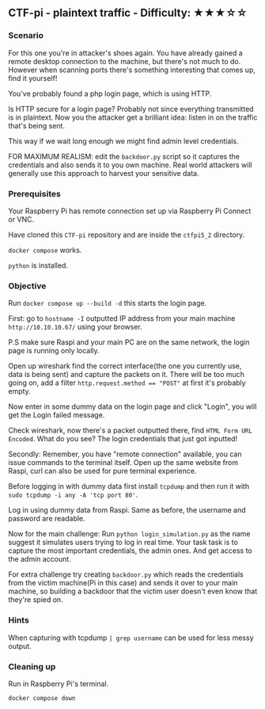 ## CTF-pi - plaintext traffic - Difficulty: ★★★☆☆

### Scenario

For this one you're in attacker's shoes again. You have already gained a remote desktop connection to the machine, but there's not much to do. However when scanning ports there's something interesting that comes up, find it yourself!

You've probably found a php login page, which is using HTTP.

Is HTTP secure for a login page? Probably not since everything transmitted is in plaintext.
Now you the attacker get a brilliant idea: listen in on the traffic that's being sent.

This way if we wait long enough we might find admin level credentials.


FOR MAXIMUM REALISM: edit the `backdoor.py` script so it captures the credentials and also sends it to you own machine. Real world attackers will generally use this approach to harvest your sensitive data.

### Prerequisites

Your Raspberry Pi has remote connection set up via Raspberry Pi Connect or VNC.

Have cloned this `CTF-pi` repository and are inside the `ctfpi5_2` directory.

`docker compose` works.

`python` is installed.

### Objective

Run `docker compose up --build -d` this starts the login page.

First: go to `hostname -I` outputted IP address from your main machine `http://10.10.10.67/` using your browser.

P.S make sure Raspi and your main PC are on the same network, the login page is running only locally.

Open up wireshark find the correct interface(the one you currently use, data is being sent) and capture the packets on it. There will be too much going on, add a filter `http.request.method == "POST"` at first it's probably empty.

Now enter in some dummy data on the login page and click "Login", you will get the Login failed message. 

Check wireshark, now there's a packet outputted there, find `HTML Form URL Encoded`. What do you see? The login credentials that just got inputted!

Secondly: Remember, you have "remote connection" available, you can issue commands to the terminal itself. Open up the same website from Raspi, curl can also be used for pure terminal experience. 

Before logging in with dummy data first install `tcpdump` and then run it with `sudo tcpdump -i any -A 'tcp port 80'`.

Log in using dummy data from Raspi. Same as before, the username and password are readable.

Now for the main challenge: Run `python login_simulation.py` as the name suggest it simulates users trying to log in real time. Your task task is to capture the most important credentials, the admin ones. And get access to the admin account.

For extra challenge try creating `backdoor.py` which reads the credentials from the victim machine(Pi in this case) and sends it over to your main machine, so building a backdoor that the victim user doesn't even know that they're spied on.

### **Hints**

When capturing with tcpdump `| grep username` can be used for less messy output.

### Cleaning up

Run in Raspberry Pi's terminal.
```
docker compose down
```